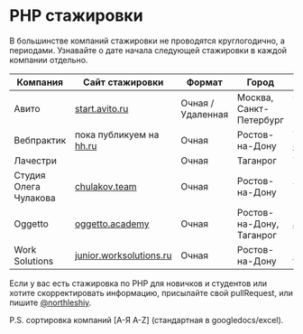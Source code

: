 # PHP стажировки

В большинстве компаний стажировки не проводятся круглогодично, а периодами. Узнавайте о дате начала следующей стажировки в каждой компании отдельно.

| Компания       | Сайт стажировки                                                 | Формат            | Город                       | Контакты                                                                                   |
| -------------- | --------------------------------------------------------------- | ----------------- | --------------------------- | ------------------------------------------------------------------------------------------ |
| Авито          | [start.avito.ru](https://start.avito.ru/tech)                   | Очная / Удаленная | Москва, Санкт-Петербург     | Смотри на сайте в момент набора, зависит от команды.                                       |
| Вебпрактик     | пока публикуем на [hh.ru](https://rostov.hh.ru/employer/726289) | Очная             | Ростов-на-Дону              | Telegram: [@ali_na_na1](https://t.me/ali_na_na1), [@northleshiy](https://t.me/northleshiy) |
| Лачестри       |                                                                 | Очная             | Таганрог                    | Telegram: [@wwwonderfox](https://t.me/wwwonderfox)                                         |
| Студия Олега Чулакова        | [chulakov.team](https://chulakov.team/students)                 | Очная             | Ростов-на-Дону              | Telegram: [@Latvits](https://t.me/Latvits)                                                 |
| Oggetto        | [oggetto.academy](http://oggetto.academy/#courses)              | Очная             | Ростов-на-Дону, Таганрог | [academy@oggettoweb.com](mailto:academy@oggettoweb.com)                                    |
| Work Solutions | [junior.worksolutions.ru](https://junior.worksolutions.ru/)     | Очная             | Ростов-на-Дону              | [hr@worksolutions.ru](mailto:hr@worksolutions.ru)                                          |

Если у вас есть стажировка по PHP для новичков и студентов или хотите скорректировать информацию, присылайте свой pullRequest, или пишите [@northleshiy](https://t.me/northleshiy).

P.S. сортировка компаний [А-Я A-Z] (стандартная в googledocs/excel).


